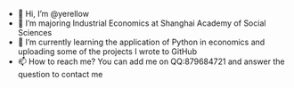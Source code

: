 - 👋 Hi, I’m @yerellow
- 👀 I’m majoring Industrial Economics at Shanghai Academy of Social Sciences
- 🌱 I’m currently learning the application of Python in economics and uploading some of the projects I wrote to GitHub
- 📫 How to reach me? You can add me on QQ:879684721 and answer the question to contact me
<!---
yerellow/yerellow is a ✨ special ✨ repository because its `README.md` (this file) appears on your GitHub profile.
You can click the Preview link to take a look at your changes.
--->
